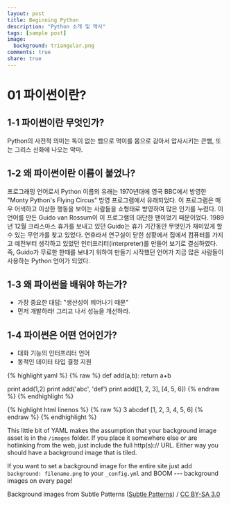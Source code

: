 ```yaml
---
layout: post
title: Beginning Python
description: "Python 소개 및 역사"
tags: [sample post]
image:
  background: triangular.png
comments: true
share: true
---
```


# 01 파이썬이란?

## 1-1 파이썬이란 무엇인가?
Python의 사전적 의미는 독이 없는 뱀으로 먹이를 몸으로 감아서 압사시키는 큰뱀, 또는 그리스 신화에 나오는 악마.

## 1-2 왜 파이썬이란 이름이 붙었나?
프로그래밍 언어로서 Python 이름의 유래는 1970년대에 영국 BBC에서 방영한 "Monty Python's Flying Circus" 방영 프로그램에서 유래되었다. 이 프로그램은 매우 어색하고 이상한 행동을 보이는 사람들을 쇼형태로 방영하여 많은 인기를 누렸다.
이 언어를 만든 Guido van Rossum이 이 프로그램의 대단한 팬이었기 때문이었다.
1989년 12월 크리스마스 휴가를 보내고 있던 Guido는 휴가 기간동안 무엇인가 재미있게 할 수 있는 무언가를 찾고 있었다.
연휴라서 연구실이 닫힌 상황에서 집에서 컴퓨터를 가지고 예전부터 생각하고 있었던 인터프리터(interpreter)를 만들어 보기로 결심하였다.
즉, Guido가 무료한 한때를 보내기 위하여 만들기 시작했던 언어가 지금 많은 사람들이 사용하는 Python 언어가 되었다.

## 1-3 왜 파이썬을 배워야 하는가?
- 가장 중요한 대답: "생산성이 띄어나기 때문"
- 먼저 개발하라! 그리고 나서 성능을 개선하라.

## 1-4 파이썬은 어떤 언어인가?
- 대화 기능의 인터프리터 언어
- 동적인 데이터 타입 결정 지원

{% highlight yaml %}
{% raw %}
def add(a,b):
    return a+b

print add(1,2)
print add('abc', 'def')
print add([1, 2, 3], [4, 5, 6])
{% endraw %}
{% endhighlight %}


{% highlight html linenos %}
{% raw %}
3
abcdef
[1, 2, 3, 4, 5, 6]
{% endraw %}
{% endhighlight %}

This little bit of YAML makes the assumption that your background image asset is in the `/images` folder. If you place it somewhere else or are hotlinking from the web, just include the full http(s):// URL. Either way you should have a background image that is tiled.

If you want to set a background image for the entire site just add `background: filename.png` to your `_config.yml` and BOOM --- background images on every page!

<div xmlns:cc="http://creativecommons.org/ns#" xmlns:dct="http://purl.org/dc/terms/" about="http://subtlepatterns.com" class="notice">Background images from <span property="dct:title">Subtle Patterns</span> (<a rel="cc:attributionURL" property="cc:attributionName" href="http://subtlepatterns.com">Subtle Patterns</a>) / <a rel="license" href="http://creativecommons.org/licenses/by-sa/3.0/">CC BY-SA 3.0</a></div>
